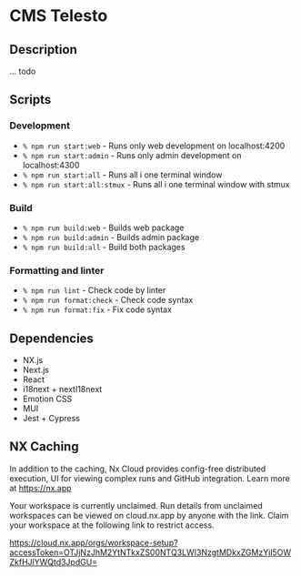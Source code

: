 # CMS Telesto

## Description

... todo

## Scripts

### Development

- `% npm run start:web` - Runs only web development on localhost:4200
- `% npm run start:admin` - Runs only admin development on localhost:4300
- `% npm run start:all` - Runs all i one terminal window
- `% npm run start:all:stmux` - Runs all i one terminal window with stmux

### Build

- `% npm run build:web` - Builds web package
- `% npm run build:admin` - Builds admin package
- `% npm run build:all` - Build both packages

### Formatting and linter

- `% npm run lint` - Check code by linter
- `% npm run format:check` - Check code syntax
- `% npm run format:fix` - Fix code syntax

## Dependencies

* NX.js
* Next.js
* React
* i18next + nextI18next
* Emotion CSS
* MUI
* Jest + Cypress

## NX Caching

In addition to the caching, Nx Cloud provides config-free distributed execution,
UI for viewing complex runs and GitHub integration. Learn more at https://nx.app

Your workspace is currently unclaimed. Run details from unclaimed workspaces can be viewed on cloud.nx.app by anyone
with the link. Claim your workspace at the following link to restrict access.

https://cloud.nx.app/orgs/workspace-setup?accessToken=OTJjNzJhM2YtNTkxZS00NTQ3LWI3NzgtMDkxZGMzYjI5OWZkfHJlYWQtd3JpdGU=
